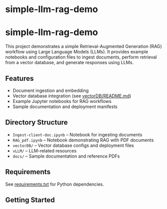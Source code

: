 # simple-llm-rag-demo
# simple-llm-rag-demo

This project demonstrates a simple Retrieval-Augmented Generation (RAG) workflow using Large Language Models (LLMs). It provides example notebooks and configuration files to ingest documents, perform retrieval from a vector database, and generate responses using LLMs.

## Features

- Document ingestion and embedding
- Vector database integration (see [vectorDB/README.md](vectorDB/README.md))
- Example Jupyter notebooks for RAG workflows
- Sample documentation and deployment manifests

## Directory Structure

- `Ingest-client-doc.ipynb` – Notebook for ingesting documents
- `RAG_pdf.ipynb` – Notebook demonstrating RAG with PDF documents
- `vectorDB/` – Vector database configs and deployment files
- `vLLM/` – LLM-related resources
- `docs/` – Sample documentation and reference PDFs

## Requirements

See [requirements.txt](requirements.txt) for Python dependencies.

## Getting Started

